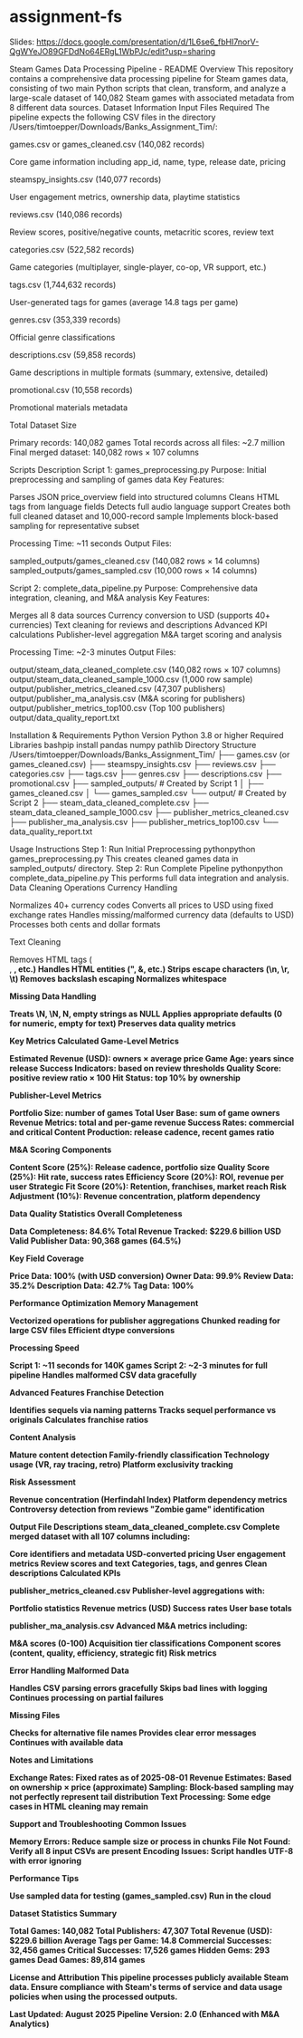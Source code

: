 # assignment-fs

Slides:
https://docs.google.com/presentation/d/1L6se6_fbHI7norV-QgWYeJO89GFDdNo64ERgL1WbPJc/edit?usp=sharing

Steam Games Data Processing Pipeline - README
Overview
This repository contains a comprehensive data processing pipeline for Steam games data, consisting of two main Python scripts that clean, transform, and analyze a large-scale dataset of 140,082 Steam games with associated metadata from 8 different data sources.
Dataset Information
Input Files Required
The pipeline expects the following CSV files in the directory /Users/timtoepper/Downloads/Banks_Assignment_Tim/:

games.csv or games_cleaned.csv (140,082 records)

Core game information including app_id, name, type, release date, pricing


steamspy_insights.csv (140,077 records)

User engagement metrics, ownership data, playtime statistics


reviews.csv (140,086 records)

Review scores, positive/negative counts, metacritic scores, review text


categories.csv (522,582 records)

Game categories (multiplayer, single-player, co-op, VR support, etc.)


tags.csv (1,744,632 records)

User-generated tags for games (average 14.8 tags per game)


genres.csv (353,339 records)

Official genre classifications


descriptions.csv (59,858 records)

Game descriptions in multiple formats (summary, extensive, detailed)


promotional.csv (10,558 records)

Promotional materials metadata



Total Dataset Size

Primary records: 140,082 games
Total records across all files: ~2.7 million
Final merged dataset: 140,082 rows × 107 columns

Scripts Description
Script 1: games_preprocessing.py
Purpose: Initial preprocessing and sampling of games data
Key Features:

Parses JSON price_overview field into structured columns
Cleans HTML tags from language fields
Detects full audio language support
Creates both full cleaned dataset and 10,000-record sample
Implements block-based sampling for representative subset

Processing Time: ~11 seconds
Output Files:

sampled_outputs/games_cleaned.csv (140,082 rows × 14 columns)
sampled_outputs/games_sampled.csv (10,000 rows × 14 columns)

Script 2: complete_data_pipeline.py
Purpose: Comprehensive data integration, cleaning, and M&A analysis
Key Features:

Merges all 8 data sources
Currency conversion to USD (supports 40+ currencies)
Text cleaning for reviews and descriptions
Advanced KPI calculations
Publisher-level aggregation
M&A target scoring and analysis

Processing Time: ~2-3 minutes
Output Files:

output/steam_data_cleaned_complete.csv (140,082 rows × 107 columns)
output/steam_data_cleaned_sample_1000.csv (1,000 row sample)
output/publisher_metrics_cleaned.csv (47,307 publishers)
output/publisher_ma_analysis.csv (M&A scoring for publishers)
output/publisher_metrics_top100.csv (Top 100 publishers)
output/data_quality_report.txt

Installation & Requirements
Python Version
Python 3.8 or higher
Required Libraries
bashpip install pandas numpy pathlib
Directory Structure
/Users/timtoepper/Downloads/Banks_Assignment_Tim/
├── games.csv (or games_cleaned.csv)
├── steamspy_insights.csv
├── reviews.csv
├── categories.csv
├── tags.csv
├── genres.csv
├── descriptions.csv
├── promotional.csv
├── sampled_outputs/          # Created by Script 1
│   ├── games_cleaned.csv
│   └── games_sampled.csv
└── output/                   # Created by Script 2
    ├── steam_data_cleaned_complete.csv
    ├── steam_data_cleaned_sample_1000.csv
    ├── publisher_metrics_cleaned.csv
    ├── publisher_ma_analysis.csv
    ├── publisher_metrics_top100.csv
    └── data_quality_report.txt
    
Usage Instructions
Step 1: Run Initial Preprocessing
pythonpython games_preprocessing.py
This creates cleaned games data in sampled_outputs/ directory.
Step 2: Run Complete Pipeline
pythonpython complete_data_pipeline.py
This performs full data integration and analysis.
Data Cleaning Operations
Currency Handling

Normalizes 40+ currency codes
Converts all prices to USD using fixed exchange rates
Handles missing/malformed currency data (defaults to USD)
Processes both cents and dollar formats

Text Cleaning

Removes HTML tags (<br>, <strong>, etc.)
Handles HTML entities (&quot;, &amp;, etc.)
Strips escape characters (\n, \r, \t)
Removes backslash escaping
Normalizes whitespace

Missing Data Handling

Treats \N, \\N, N, empty strings as NULL
Applies appropriate defaults (0 for numeric, empty for text)
Preserves data quality metrics

Key Metrics Calculated
Game-Level Metrics

Estimated Revenue (USD): owners × average price
Game Age: years since release
Success Indicators: based on review thresholds
Quality Score: positive review ratio × 100
Hit Status: top 10% by ownership

Publisher-Level Metrics

Portfolio Size: number of games
Total User Base: sum of game owners
Revenue Metrics: total and per-game revenue
Success Rates: commercial and critical
Content Production: release cadence, recent games ratio

M&A Scoring Components

Content Score (25%): Release cadence, portfolio size
Quality Score (25%): Hit rate, success rates
Efficiency Score (20%): ROI, revenue per user
Strategic Fit Score (20%): Retention, franchises, market reach
Risk Adjustment (10%): Revenue concentration, platform dependency

Data Quality Statistics
Overall Completeness

Data Completeness: 84.6%
Total Revenue Tracked: $229.6 billion USD
Valid Publisher Data: 90,368 games (64.5%)

Key Field Coverage

Price Data: 100% (with USD conversion)
Owner Data: 99.9%
Review Data: 35.2%
Description Data: 42.7%
Tag Data: 100%

Performance Optimization
Memory Management

Vectorized operations for publisher aggregations
Chunked reading for large CSV files
Efficient dtype conversions

Processing Speed

Script 1: ~11 seconds for 140K games
Script 2: ~2-3 minutes for full pipeline
Handles malformed CSV data gracefully

Advanced Features
Franchise Detection

Identifies sequels via naming patterns
Tracks sequel performance vs originals
Calculates franchise ratios

Content Analysis

Mature content detection
Family-friendly classification
Technology usage (VR, ray tracing, retro)
Platform exclusivity tracking

Risk Assessment

Revenue concentration (Herfindahl Index)
Platform dependency metrics
Controversy detection from reviews
"Zombie game" identification

Output File Descriptions
steam_data_cleaned_complete.csv
Complete merged dataset with all 107 columns including:

Core identifiers and metadata
USD-converted pricing
User engagement metrics
Review scores and text
Categories, tags, and genres
Clean descriptions
Calculated KPIs

publisher_metrics_cleaned.csv
Publisher-level aggregations with:

Portfolio statistics
Revenue metrics (USD)
Success rates
User base totals

publisher_ma_analysis.csv
Advanced M&A metrics including:

M&A scores (0-100)
Acquisition tier classifications
Component scores (content, quality, efficiency, strategic fit)
Risk metrics

Error Handling
Malformed Data

Handles CSV parsing errors gracefully
Skips bad lines with logging
Continues processing on partial failures

Missing Files

Checks for alternative file names
Provides clear error messages
Continues with available data

Notes and Limitations

Exchange Rates: Fixed rates as of 2025-08-01
Revenue Estimates: Based on ownership × price (approximate)
Sampling: Block-based sampling may not perfectly represent tail distribution
Text Processing: Some edge cases in HTML cleaning may remain

Support and Troubleshooting
Common Issues

Memory Errors: Reduce sample size or process in chunks
File Not Found: Verify all 8 input CSVs are present
Encoding Issues: Script handles UTF-8 with error ignoring

Performance Tips

Use sampled data for testing (games_sampled.csv)
Run in the cloud

Dataset Statistics Summary

Total Games: 140,082
Total Publishers: 47,307
Total Revenue (USD): $229.6 billion
Average Tags per Game: 14.8
Commercial Successes: 32,456 games
Critical Successes: 17,526 games
Hidden Gems: 293 games
Dead Games: 89,814 games

License and Attribution
This pipeline processes publicly available Steam data. Ensure compliance with Steam's terms of service and data usage policies when using the processed outputs.

Last Updated: August 2025
Pipeline Version: 2.0 (Enhanced with M&A Analytics)
